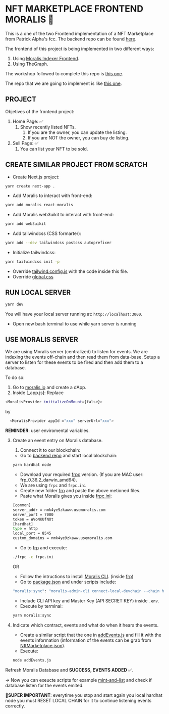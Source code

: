 # NFT MARKETPLACE FRONTEND MORALIS 🦄

This is a one of the two Frontend implementation of a NFT Marketplace from Patrick Alpha's fcc. The backend repo can be found [here](https://github.com/JMariadlcs/nft-marketplace-backend).

The frontend of this project is being implemented in two different ways:

1. Using [Moralis Indexer Frontend](https://github.com/JMariadlcs/nft-marketplace-frontend-moralis).
2. Using TheGraph.

The workshop followed to complete this repo is [this one](https://github.com/PatrickAlphaC/nextjs-nft-marketplace-moralis-fcc).

The repo that we are going to implement is like [this one](https://www.youtube.com/watch?v=gyMwXuJrbJQ&t=15996s).

## PROJECT

Objetives of the frontend project:

1. Home Page: ✅
    1. Show recently listed NFTs.
        1. If you are the owner, you can update the listing.
        2. If you are NOT the owner, you can buy de listing.
2. Sell Page: ✅
    1. You can list your NFT to be sold.

## CREATE SIMILAR PROJECT FROM SCRATCH

-   Create Next.js project:

```bash
yarn create next-app .
```

-   Add Moralis to interact with front-end:

```bash
yarn add moralis react-moralis
```

-   Add Moralis web3uikit to interact with front-end:

```bash
yarn add web3uikit

```

-   Add tailwindcss (CSS formarter):

```bash
yarn add --dev tailwindcss postcss autoprefixer
```

-   Initialize tailwindcss:

```bash
yarn tailwindcss init -p
```

-   Override [tailwind.config.js](https://github.com/JMariadlcs/nft-marketplace-frontend-moralis/blob/main/tailwind.config.js) with the code inside this file.
-   Override [global.css](https://github.com/JMariadlcs/nft-marketplace-frontend-moralis/blob/main/styles/globals.css)

## RUN LOCAL SERVER

```bash
yarn dev
```

You will have your local server running at: `http://localhost:3000`.

-   Open new bash terminal to use while yarn server is running

## USE MORALIS SERVER

We are using Moralis server (centralized) to listen for events. We are indexing the events off-chain and then read them from data-base. Setup a server to listen for these events to be fired and then add them to a database.

To do so:

1. Go to [moralis.io](https://moralis.io/) and create a dApp.
2. Inside [_app.js]:
   Replace

```bash
<MoralisProvider initializeOnMount={false}>
```

by

```bash
  <MoralisProvider appId ="xxx" serverUrl="xxx">
```

**REMINDER**: user enviromental variables.

3. Create an event entry on Moralis database.

    1. Connect it to our blockchain:

    - Go to [backend repo](https://github.com/JMariadlcs/nft-marketplace-backend) and start local blockchain:

    ```bash
    yarn hardhat node
    ```

    - Download your required [frpc](https://github.com/fatedier/frp/releases) version. (If you are MAC user: frp_0.36.2_darwin_amd64).
    - We are using `frpc` and `frpc.ini`
    - Create new folder [frp](https://github.com/JMariadlcs/nft-marketplace-frontend-moralis/tree/main/frp) and paste the above metioned files.
    - Paste what Moralis gives you inside [frpc.ini](https://github.com/JMariadlcs/nft-marketplace-frontend-moralis/blob/main/frp/frpc.ini):

    ```bash
    [common]
    server_addr = nmk4ye9zkaww.usemoralis.com
    server_port = 7000
    token = WVoNKUfNOt
    [hardhat]
    type = http
    local_port = 8545
    custom_domains = nmk4ye9zkaww.usemoralis.com
    ```

    - Go to [frp](https://github.com/JMariadlcs/nft-marketplace-frontend-moralis/tree/main/frp) and execute:

    ```bash
    ./frpc -c frpc.ini
    ```

    OR

    - Follow the intructions to install [Moralis CLI](https://docs.moralis.io/moralis-dapp/tools/moralis-admin-cli). (inside [frp](https://github.com/JMariadlcs/nft-marketplace-frontend-moralis/tree/main/frp))
    - Go to [package.json](https://github.com/JMariadlcs/nft-marketplace-frontend-moralis/blob/main/package.json) and under scripts include:

    ```bash
    "moralis:sync": "moralis-admin-cli connect-local-devchain --chain hardhat --moralisSubdomain XXXX.com --frpcPath ./frp/frpc"
    ```

    - Include CLI API key and Master Key (API SECRET KEY) inside `.env`.
    - Execute by terminal:

    ```bash
    yarn moralis:sync
    ```

4. Indicate which contract, events and what do when it hears the events.
    - Create a similar script that the one in [addEvents.js](https://github.com/JMariadlcs/nft-marketplace-frontend-moralis/blob/main/addEvents.js) and fill it with the events information (information of the events can be grab from [NftMarketplace.json](https://github.com/JMariadlcs/nft-marketplace-backend/blob/main/deployments/localhost/NftMarketplace.json)).
    - Execute:
    ```bash
    node addEvents.js
    ```

Refresh Moralis Database and **SUCCESS, EVENTS ADDED** ✅.

-> Now you can exeucte scripts for example [mint-and-list](https://github.com/JMariadlcs/nft-marketplace-backend/blob/main/scripts/mint-and-list.js) and check if database listen for the events emited.

**🚨SUPER IMPORTANT**: everytime you stop and start again you local hardhat node you must RESET LOCAL CHAIN for it to continue listening events correctly.
